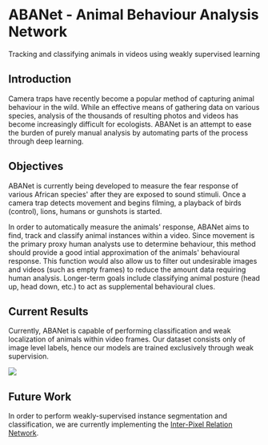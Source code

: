 # ABANet - Animal Behaviour Analysis Network
Tracking and classifying animals in videos using weakly supervised learning

## Introduction

Camera traps have recently become a popular method of capturing animal behaviour in the wild. While an effective means of gathering data on various species, analysis of the thousands of resulting photos and videos has become increasingly difficult for ecologists. ABANet is an attempt to ease the burden of purely manual analysis by automating parts of the process through deep learning. 

## Objectives

ABANet is currently being developed to measure the fear response of various African species' after they are exposed to sound stimuli. Once a camera trap detects movement and begins filming, a playback of birds (control), lions, humans or gunshots is started. 

In order to automatically measure the animals' response, ABANet aims to find, track and classify animal instances within a video. Since movement is the primary proxy human analysts use to determine behaviour, this method should provide a good intial approximation of the animals' behavioural  response. This function would also allow us to filter out undesirable images and videos (such as empty frames) to reduce the amount data requiring human analysis. Longer-term goals include classifying animal posture (head up, head down, etc.) to act as supplemental behavioural clues. 

## Current Results

Currently, ABANet is capable of performing classification and weak localization of animals within video frames. Our dataset consists only of image level labels, hence our models are trained exclusively through weak supervision.

![](/assets/hyena.gif)

## Future Work

In order to perform weakly-supervised instance segmentation and classification, we are currently implementing the [Inter-Pixel Relation Network](https://arxiv.org/abs/1904.05044).
